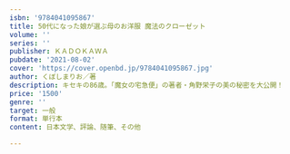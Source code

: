 ```yaml
---
isbn: '9784041095867'
title: 50代になった娘が選ぶ母のお洋服 魔法のクローゼット
volume: ''
series: ''
publisher: ＫＡＤＯＫＡＷＡ
pubdate: '2021-08-02'
cover: 'https://cover.openbd.jp/9784041095867.jpg'
author: くぼしまりお／著
description: キセキの86歳。「魔女の宅急便」の著者・角野栄子の美の秘密を大公開！
price: '1500'
genre: ''
target: 一般
format: 単行本
content: 日本文学、評論、随筆、その他

---
```

